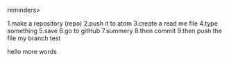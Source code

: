 reminders>



1.make a repository (repo)
2.push it to atom
3.create a read me file
4.type something
5.save
6.go to gitHub
7.summery
8.then commit
9.then push the file
my branch test

hello more words
